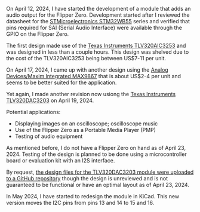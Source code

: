 On April 12, 2024, I have started the development of a module that adds an audio output for the Flipper Zero. Development started after I reviewed the datasheet for the [STMicroelectronics STM32WB55](https://www.st.com/en/microcontrollers-microprocessors/stm32wb55rg.html) series and verified that pins required for SAI (Serial Audio Interface) were available through the GPIO on the Flipper Zero.

The first design made use of the [Texas Instruments TLV320AIC3253](https://www.ti.com/product/TLV320AIC3253) and was designed in less than a couple hours. This design was shelved due to the cost of the TLV320AIC3253 being between US$7-11 per unit.

On April 17, 2024, I came up with another design using the [Analog Devices/Maxim Integrated MAX9867](https://www.analog.com/en/products/max9867.html) that is about US$2-4 per unit and seems to be better suited for the application. 

Yet again, I made another revision now usiong the [Texas Instruments TLV320DAC3203](https://www.ti.com/product/TLV320DAC3203) on April 19, 2024.

Potential applications:

- Displaying images on an oscilloscope; oscilloscope music
- Use of the Flipper Zero as a Portable Media Player (PMP)
- Testing of audio equipment

 As mentioned before, I do not have a Flipper Zero on hand as of April 23, 2024. Testing of the design is planned to be done using a microcontroller board or evaluation kit with an I2S interface.

By request, [the design files for the TLV320DAC3203 module were uploaded to a GitHub repository](https://github.com/ctcl-bregis/flipper-zero-audio-module/) though the design is unreviewed and is not guaranteed to be functional or have an optimal layout as of April 23, 2024.

In May 2024, I have started to redesign the module in KiCad. This new version moves the I2C pins from pins 13 and 14 to 15 and 16.